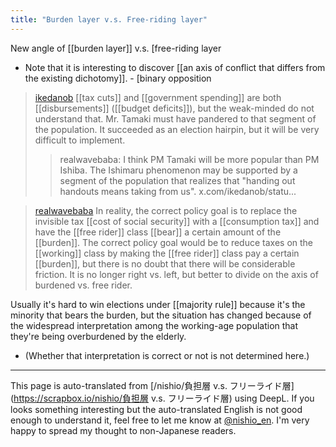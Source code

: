 ```yaml
---
title: "Burden layer v.s. Free-riding layer"
---
```


New angle of [[burden layer]] v.s. [free-riding layer
- Note that it is interesting to discover [[an axis of conflict that differs from the existing dichotomy]].
        - [binary opposition

> [ikedanob](https://x.com/ikedanob/status/1851836335256146019) [[tax cuts]] and [[government spending]] are both [[disbursements]] ([[budget deficits]]), but the weak-minded do not understand that. Mr. Tamaki must have pandered to that segment of the population. It succeeded as an election hairpin, but it will be very difficult to implement.
>  >realwavebaba: I think PM Tamaki will be more popular than PM Ishiba. The Ishimaru phenomenon may be supported by a segment of the population that realizes that "handing out handouts means taking from us". x.com/ikedanob/statu...

> [realwavebaba](https://x.com/realwavebaba/status/1851924264238334065) In reality, the correct policy goal is to replace the invisible tax [[cost of social security]] with a [[consumption tax]] and have the [[free rider]] class [[bear]] a certain amount of the [[burden]]. The correct policy goal would be to reduce taxes on the [[working]] class by making the [[free rider]] class pay a certain [[burden]], but there is no doubt that there will be considerable friction. It is no longer right vs. left, but better to divide on the axis of burdened vs. free rider.

Usually it's hard to win elections under [[majority rule]] because it's the minority that bears the burden, but the situation has changed because of the widespread interpretation among the working-age population that they're being overburdened by the elderly.
- (Whether that interpretation is correct or not is not determined here.)

---
This page is auto-translated from [/nishio/負担層 v.s. フリーライド層](https://scrapbox.io/nishio/負担層 v.s. フリーライド層) using DeepL. If you looks something interesting but the auto-translated English is not good enough to understand it, feel free to let me know at [@nishio_en](https://twitter.com/nishio_en). I'm very happy to spread my thought to non-Japanese readers.